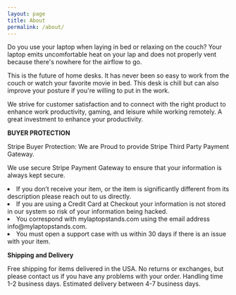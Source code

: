 ```yaml
---
layout: page
title: About
permalink: /about/
---
```


Do you use your laptop when laying in bed or relaxing on the couch? Your laptop emits uncomfortable heat on your lap and does not properly vent because there's nowhere for the airflow to go.

This is the future of home desks. It has never been so easy to work from the couch or watch your favorite movie in bed. This desk is chill but can also improve your posture if you're willing to put in the work.

We strive for customer satisfaction and to connect with the right product to enhance work productivity, gaming, and leisure while working remotely. A great investment to enhance your productivity.


<b>BUYER PROTECTION</b>


Stripe Buyer Protection: We are Proud to provide Stripe Third Party Payment Gateway.

We use secure Stripe Payment Gateway to ensure that your information is always kept secure.

<li>If you don’t receive your item, or the item is significantly different from its description please reach out to us directly.</li>

<li>If you are using a Credit Card at Checkout your information is not stored in our system so risk of your information being hacked.</li>

<li>You correspond with mylaptopstands.com using the email address info@mylaptopstands.com.</li>

<li>You must open a support case with us within 30 days if there is an issue with your item.</li>


<b>Shipping and Delivery</b>

Free shipping for items delivered in the USA.
No returns or exchanges, but please contact us if you have any problems with your order.
Handling time 1-2 business days. Estimated delivery between 4-7 business days.
